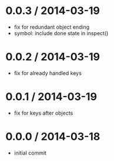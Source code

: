 
0.0.3 / 2014-03-19
==================

 * fix for redundant object ending
 * symbol: include done state in inspect()

0.0.2 / 2014-03-19
==================

 * fix for already handled keys

0.0.1 / 2014-03-19 
==================

 * fix for keys after objects

0.0.0 / 2014-03-18
==================

 * initial commit
